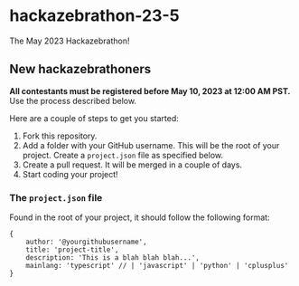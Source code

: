 # hackazebrathon-23-5

The May 2023 Hackazebrathon!

## New hackazebrathoners

**All contestants must be registered before May 10, 2023 at 12:00 AM PST.** Use the process described below.

Here are a couple of steps to get you started:

1. Fork this repository.
2. Add a folder with your GitHub username. This will be the root of your project. Create a `project.json` file as specified below.
3. Create a pull request. It will be merged in a couple of days.
4. Start coding your project!

### The `project.json` file

Found in the root of your project, it should follow the following format:

```json5
{
	author: '@yourgithubusername',
	title: 'project-title',
	description: 'This is a blah blah blah...',
	mainlang: 'typescript' // | 'javascript' | 'python' | 'cplusplus'
}
```
